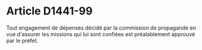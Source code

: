 # Article D1441-99

  
Tout engagement de dépenses décidé par la commission de propagande en vue d'assurer les missions qui lui sont confiées est préalablement approuvé par le préfet.